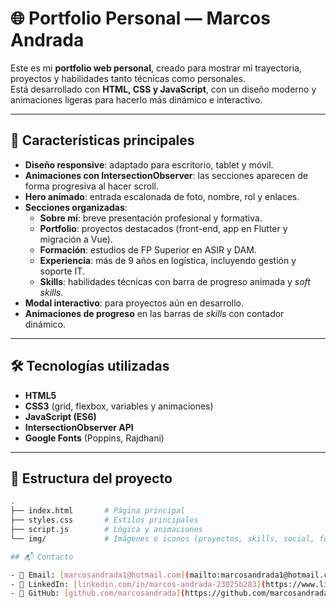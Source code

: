 # 🌐 Portfolio Personal — Marcos Andrada

Este es mi **portfolio web personal**, creado para mostrar mi trayectoria, proyectos y habilidades tanto técnicas como personales.  
Está desarrollado con **HTML, CSS y JavaScript**, con un diseño moderno y animaciones ligeras para hacerlo más dinámico e interactivo.

---

## 🚀 Características principales

- **Diseño responsive**: adaptado para escritorio, tablet y móvil.  
- **Animaciones con IntersectionObserver**: las secciones aparecen de forma progresiva al hacer scroll.  
- **Hero animado**: entrada escalonada de foto, nombre, rol y enlaces.  
- **Secciones organizadas**:
  - **Sobre mí**: breve presentación profesional y formativa.  
  - **Portfolio**: proyectos destacados (front-end, app en Flutter y migración a Vue).  
  - **Formación**: estudios de FP Superior en ASIR y DAM.  
  - **Experiencia**: más de 9 años en logística, incluyendo gestión y soporte IT.  
  - **Skills**: habilidades técnicas con barra de progreso animada y *soft skills*.  
- **Modal interactivo**: para proyectos aún en desarrollo.  
- **Animaciones de progreso** en las barras de *skills* con contador dinámico.  

---

## 🛠️ Tecnologías utilizadas

- **HTML5**  
- **CSS3** (grid, flexbox, variables y animaciones)  
- **JavaScript (ES6)**  
- **IntersectionObserver API**  
- **Google Fonts** (Poppins, Rajdhani)  

---

## 📂 Estructura del proyecto

```bash
.
├── index.html       # Página principal
├── styles.css       # Estilos principales
├── script.js        # Lógica y animaciones
└── img/             # Imágenes e iconos (proyectos, skills, social, fondo, etc.)

## 📬 Contacto

- 📧 Email: [marcosandrada1@hotmail.com](mailto:marcosandrada1@hotmail.com)  
- 💼 LinkedIn: [linkedin.com/in/marcos-andrada-23025b283](https://www.linkedin.com/in/marcos-andrada-23025b283/)  
- 🐙 GitHub: [github.com/marcosandrada](https://github.com/marcosandrada)  
